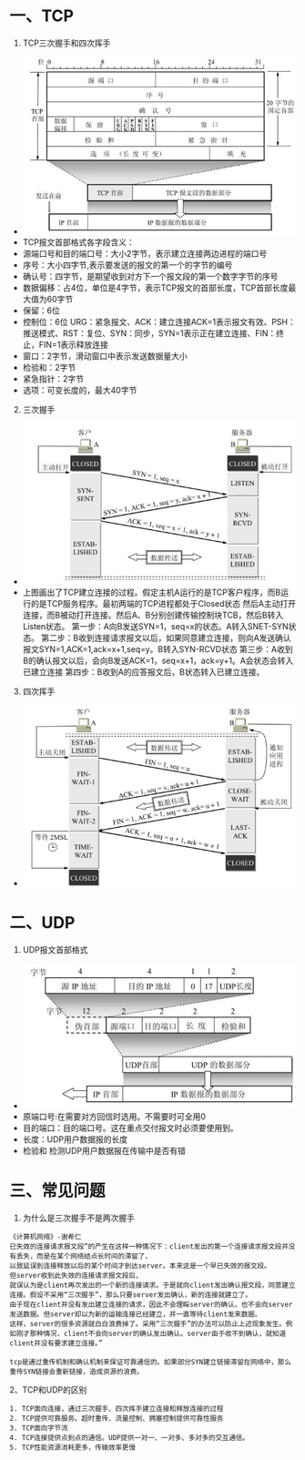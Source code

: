 # 一、TCP
1. TCP三次握手和四次挥手

- ![](TCP报文头.jpg)
- TCP报文首部格式各字段含义：
- 源端口号和目的端口号：大小2字节，表示建立连接两边进程的端口号
- 序号：大小四字节,表示要发送的报文的第一个的字节的编号
- 确认号：四字节，是期望收到对方下一个报文段的第一个数字字节的序号
- 数据偏移：占4位，单位是4字节，表示TCP报文的首部长度，TCP首部长度最大值为60字节
- 保留：6位
- 控制位：6位 URG：紧急报文、ACK：建立连接ACK=1表示报文有效、PSH：推送模式、RST：复位、SYN：同步，SYN=1表示正在建立连接、FIN：终止，FIN=1表示释放连接
- 窗口：2字节，滑动窗口中表示发送数据量大小
- 检验和：2字节
- 紧急指针：2字节
- 选项：可变长度的，最大40字节

2. 三次握手 
- ![](三次握手.jpg)
- 上图画出了TCP建立连接的过程。假定主机A运行的是TCP客户程序，而B运行的是TCP服务程序。最初两端的TCP进程都处于Closed状态
然后A主动打开连接，而B被动打开连接。然后A、B分别创建传输控制块TCB，然后B转入Listen状态。
第一步：A向B发送SYN=1，seq=x的状态。A转入SNET-SYN状态。
第二步：B收到连接请求报文以后，如果同意建立连接，则向A发送确认报文SYN=1,ACK=1,ack=x+1,seq=y。B转入SYN-RCVD状态
第三步：A收到B的确认报文以后，会向B发送ACK=1，seq=x+1，ack=y+1。A会状态会转入已建立连接
第四步：B收到A的应答报文后，B状态转入已建立连接。

3. 四次挥手
 - ![](四次挥手.png)
# 二、UDP
1. UDP报文首部格式
- ![](UDP报文头.jpg)
- 原端口号:在需要对方回信时选用。不需要时可全用0
- 目的端口：目的端口号。这在重点交付报文时必须要使用到。
- 长度：UDP用户数据报的长度
- 检验和 检测UDP用户数据报在传输中是否有错

# 三、常见问题
1. 为什么是三次握手不是两次握手
```
《计算机网络》-谢希仁
已失效的连接请求报文段”的产生在这样一种情况下：client发出的第一个连接请求报文段并没有丢失，而是在某个网络结点长时间的滞留了，
以致延误到连接释放以后的某个时间才到达server。本来这是一个早已失效的报文段。
但server收到此失效的连接请求报文段后，
就误认为是client再次发出的一个新的连接请求。于是就向client发出确认报文段，同意建立连接。假设不采用“三次握手”，那么只要server发出确认，新的连接就建立了。
由于现在client并没有发出建立连接的请求，因此不会理睬server的确认，也不会向server发送数据。但server却以为新的运输连接已经建立，并一直等待client发来数据。
这样，server的很多资源就白白浪费掉了。采用“三次握手”的办法可以防止上述现象发生。例如刚才那种情况，client不会向server的确认发出确认。server由于收不到确认，就知道client并没有要求建立连接。”

tcp是通过重传机制和确认机制来保证可靠通信的。如果部分SYN建立链接滞留在网络中，那么重传SYN链接会重新链接，造成资源的浪费。
```

2、TCP和UDP的区别
```
1. TCP面向连接，通过三次握手、四次挥手建立连接和释放连接的过程
2. TCP提供可靠服务。超时重传、流量控制、拥塞控制提供可靠性服务
3. TCP面向字节流
4. TCP连接提供点到点的通信。UDP提供一对一、一对多、多对多的交互通信。
5. TCP性能资源消耗更多，传输效率更慢
```